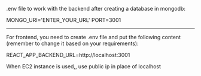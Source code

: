 .env file to work with the backend after creating a database in mongodb:

MONGO_URI='ENTER_YOUR_URL'
PORT=3001

--------

For frontend, you need to create .env file and put the following content (remember to change it based on your requirements):

REACT_APP_BACKEND_URL=http://localhost:3001

When EC2 instance is used,, use public ip in place of localhost
